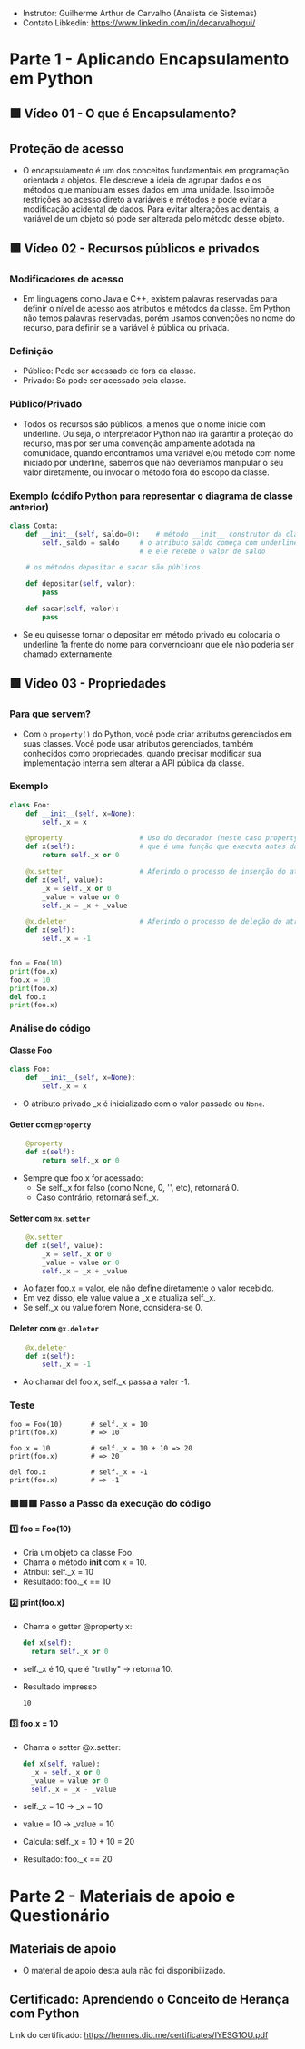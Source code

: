 - Instrutor: Guilherme Arthur de Carvalho (Analista de Sistemas)
- Contato Libkedin: https://www.linkedin.com/in/decarvalhogui/

# Parte 1 -  Aplicando Encapsulamento em Python

## 🟩 Vídeo 01 - O que é Encapsulamento?

## Proteção de acesso

- O encapsulamento é um dos conceitos fundamentais em programação orientada a objetos. Ele descreve a ideia de agrupar dados e os métodos que manipulam esses dados em uma unidade. Isso impõe restrições ao acesso direto a variáveis e métodos e pode evitar a modificação acidental de dados. Para evitar alterações acidentais, a variável de um objeto só pode ser alterada pelo método desse objeto.

## 🟩 Vídeo 02 - Recursos públicos e privados

### Modificadores de acesso

- Em linguagens como Java e C++, existem palavras reservadas para definir o nível de acesso aos atributos e métodos da classe. Em Python não temos palavras reservadas, porém usamos convenções no nome do recurso, para definir se a variável é pública ou privada.

### Definição

- Público: Pode ser acessado de fora da classe.
- Privado: Só pode ser acessado pela classe.

### Público/Privado

- Todos os recursos são públicos, a menos que o nome inicie com underline. Ou seja, o interpretador Python não irá garantir a proteção do recurso, mas por ser uma convenção amplamente adotada na comunidade, quando encontramos uma variável e/ou método com nome iniciado por underline, sabemos que não deveríamos manipular o seu valor diretamente, ou invocar o método fora do escopo da classe.

### Exemplo (códifo Python para representar o diagrama de classe anterior)

```python
class Conta:
    def __init__(self, saldo=0):    # método __init__ construtor da classe Conta
        self._saldo = saldo     # o atributo saldo começa com underline, para indicar que é privado
                                # e ele recebe o valor de saldo

    # os métodos depositar e sacar são públicos

    def depositar(self, valor):     
        pass

    def sacar(self, valor):
        pass
```

- Se eu quisesse tornar o depositar em método privado eu colocaria o underline 1a frente do nome para converncioanr que ele não poderia ser chamado externamente.

## 🟩 Vídeo 03 - Propriedades

### Para que servem?

- Com o `property()` do Python, você pode criar atributos gerenciados em suas classes. Você pode usar atributos gerenciados, também conhecidos como propriedades, quando precisar modificar sua implementação interna sem alterar a API pública da classe.

### Exemplo

```python
class Foo:
    def __init__(self, x=None):
        self._x = x

    @property                   # Uso do decorador (neste caso property)
    def x(self):                # que é uma função que executa antes da função x
        return self._x or 0

    @x.setter                   # Aferindo o processo de inserção do atributo x
    def x(self, value):
        _x = self._x or 0
        _value = value or 0
        self._x = _x + _value

    @x.deleter                  # Aferindo o processo de deleção do atributo x
    def x(self):
        self._x = -1


foo = Foo(10)
print(foo.x)
foo.x = 10
print(foo.x)
del foo.x
print(foo.x)
```

### Análise do código

#### Classe Foo

```python
class Foo:
    def __init__(self, x=None):
        self._x = x
```

- O atributo privado _x é inicializado com o valor passado ou `None`.

#### Getter com `@property`

```python
    @property
    def x(self):
        return self._x or 0
```

- Sempre que foo.x for acessado:
    - Se self._x for falso (como None, 0, '', etc), retornará 0.
    - Caso contrário, retornará self._x.

#### Setter com `@x.setter`

```python
    @x.setter
    def x(self, value):
        _x = self._x or 0
        _value = value or 0
        self._x = _x + _value
```

- Ao fazer foo.x = valor, ele não define diretamente o valor recebido.
- Em vez disso, ele value value a _x e atualiza self._x.
- Se self._x ou value forem None, considera-se 0.

#### Deleter com `@x.deleter`

```python
    @x.deleter
    def x(self):
        self._x = -1
```

- Ao chamar del foo.x, self._x passa a valer -1.

### Teste

```
foo = Foo(10)       # self._x = 10
print(foo.x)        # => 10

foo.x = 10          # self._x = 10 + 10 => 20
print(foo.x)        # => 20

del foo.x           # self._x = -1
print(foo.x)        # => -1
```

### 🟥🟥🟥 Passo a Passo da execução do código

#### 1️⃣ foo = Foo(10)
- Cria um objeto da classe Foo.
- Chama o método __init__ com x = 10.
- Atribui: self._x = 10
- Resultado: foo._x == 10

#### 2️⃣ print(foo.x)
- Chama o getter @property x:
 
  ```python
  def x(self):
    return self._x or 0
  ```

- self._x é 10, que é "truthy" → retorna 10.
- Resultado impresso

  ```
  10
  ```

#### 3️⃣ foo.x = 10
- Chama o setter @x.setter:

  ```python
  def x(self, value):
    _x = self._x or 0
    _value = value or 0
    self._x = _x - _value
  ```

- self._x = 10 → _x = 10
- value = 10 → _value = 10
- Calcula: self._x = 10 + 10 = 20
- Resultado: foo._x == 20




# Parte 2 - Materiais de apoio e Questionário

## Materiais de apoio

- O material de apoio desta aula não foi disponibilizado.

## Certificado: Aprendendo o Conceito de Herança com Python
Link do certificado: https://hermes.dio.me/certificates/IYESG1OU.pdf